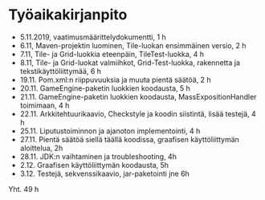 # Työaikakirjanpito

* 5.11.2019, vaatimusmäärittelydokumentti, 1 h
* 6.11, Maven-projektin luominen, Tile-luokan ensimmäinen versio, 2 h
* 7.11, Tile- ja Grid-luokkia eteenpäin, TileTest-luokka, 4 h
* 8.11, Tile- ja Grid-luokat valmiihkot, Grid-Test-luokka, rakennetta ja tekstikäyttöliittymää, 6 h
* 19.11. Pom.xml:n riippuvuuksia ja muuta pientä säätöä, 2 h
* 20.11. GameEngine-paketin luokkien koodausta, 5 h
* 21.11. GameEngine-paketin luokkien koodausta, MassExpositionHandler toimimaan, 4 h
* 22.11. Arkkitehtuurikaavio, Checkstyle ja koodin siistintä, lisää testejä, 4 h
* 25.11. Liputustoiminnon ja ajanoton implementointi, 4 h
* 27.11. Pientä säätöä siellä täällä koodissa, graafisen käyttöliittymän aloittelua, 2h
* 28.11. JDK:n vaihtaminen ja troubleshooting, 4h
* 2.12. Graafisen käyttöliittymän koodausta, 5h
* 3.12. Testejä, sekvenssikaavio, jar-paketointi jne 6h

Yht. 49 h
